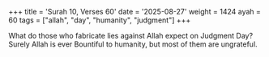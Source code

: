 +++
title = 'Surah 10, Verses 60'
date = '2025-08-27'
weight = 1424
ayah = 60
tags = ["allah", "day", "humanity", "judgment"]
+++

What do those who fabricate lies against Allah expect on Judgment Day? Surely Allah is ever Bountiful to humanity, but most of them are ungrateful.